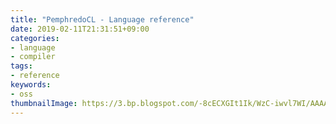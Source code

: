 ```yaml
---
title: "PemphredoCL - Language reference"
date: 2019-02-11T21:31:51+09:00
categories:
- language
- compiler
tags:
- reference
keywords:
- oss
thumbnailImage: https://3.bp.blogspot.com/-8cECXGIt1Ik/WzC-iwvl7WI/AAAAAAABNC4/qsUY7LwiIpIJ3swwvJSSN5Qhsn987P1fACLcBGAs/s800/hanadumari_woman.png
---
```


<!--more-->
